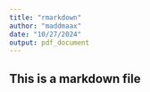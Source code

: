 ```yaml
---
title: "rmarkdown"
author: "maddmaax"
date: "10/27/2024"
output: pdf_document
---
```


## This is a markdown file
